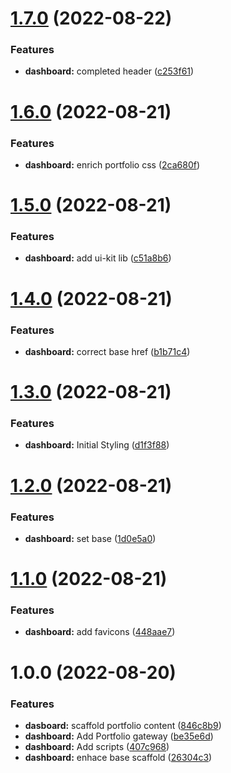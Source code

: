 # [1.7.0](https://github.com/TimDMorris/InWhichILearnReact/compare/v1.6.0...v1.7.0) (2022-08-22)


### Features

* **dashboard:** completed header ([c253f61](https://github.com/TimDMorris/InWhichILearnReact/commit/c253f61a0a40ce5240b42e815c88089d5070dd9b))

# [1.6.0](https://github.com/TimDMorris/InWhichILearnReact/compare/v1.5.0...v1.6.0) (2022-08-21)


### Features

* **dashboard:** enrich portfolio css ([2ca680f](https://github.com/TimDMorris/InWhichILearnReact/commit/2ca680f1d5f5f51bfab3c9b6db6a87d70184f176))

# [1.5.0](https://github.com/TimDMorris/InWhichILearnReact/compare/v1.4.0...v1.5.0) (2022-08-21)


### Features

* **dashboard:** add ui-kit lib ([c51a8b6](https://github.com/TimDMorris/InWhichILearnReact/commit/c51a8b6509d5a283e7f28a8d77e1ed38fa0dc7f8))

# [1.4.0](https://github.com/TimDMorris/InWhichILearnReact/compare/v1.3.0...v1.4.0) (2022-08-21)


### Features

* **dashboard:** correct base href ([b1b71c4](https://github.com/TimDMorris/InWhichILearnReact/commit/b1b71c41c6285b5632b2a891a44dc9e3a61a7d7e))

# [1.3.0](https://github.com/TimDMorris/InWhichILearnReact/compare/v1.2.0...v1.3.0) (2022-08-21)


### Features

* **dashboard:** Initial Styling ([d1f3f88](https://github.com/TimDMorris/InWhichILearnReact/commit/d1f3f88011c552c4621e1177a78bd75b95bbe6ed))

# [1.2.0](https://github.com/TimDMorris/InWhichILearnReact/compare/v1.1.0...v1.2.0) (2022-08-21)


### Features

* **dashboard:** set base ([1d0e5a0](https://github.com/TimDMorris/InWhichILearnReact/commit/1d0e5a07b13643587ada2546265e4390cc3c71c1))

# [1.1.0](https://github.com/TimDMorris/InWhichILearnReact/compare/v1.0.0...v1.1.0) (2022-08-21)


### Features

* **dashboard:** add favicons ([448aae7](https://github.com/TimDMorris/InWhichILearnReact/commit/448aae78921ae67f4bf6aac54e5b4aca4ca0633e))

# 1.0.0 (2022-08-20)


### Features

* **dasboard:** scaffold portfolio content ([846c8b9](https://github.com/TimDMorris/InWhichILearnReact/commit/846c8b92054a6be0794a2ff38dee3c563cfc0508))
* **dashboard:** Add Portfolio gateway ([be35e6d](https://github.com/TimDMorris/InWhichILearnReact/commit/be35e6d97ba49c40cf7fd8101a5dcbb220250039))
* **dashboard:** Add scripts ([407c968](https://github.com/TimDMorris/InWhichILearnReact/commit/407c968bfcdc434437140ce95d11d86585676c9c))
* **dashboard:** enhace base scaffold ([26304c3](https://github.com/TimDMorris/InWhichILearnReact/commit/26304c3732307ed27c4213aed8a67b7eafe584ae))
